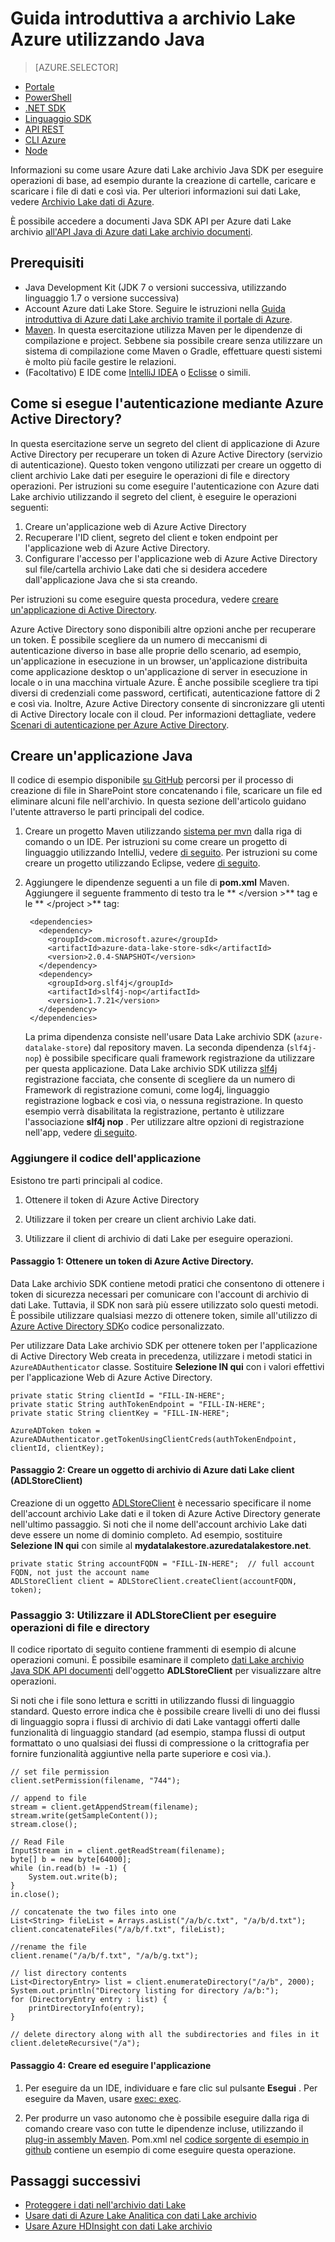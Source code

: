 <properties
   pageTitle="Utilizzare dati Lake archivio Java SDK per lo sviluppo di applicazioni | Microsoft Azure"
   description="Utilizzare Azure dati Lake archivio Java SDK per lo sviluppo di applicazioni"
   services="data-lake-store"
   documentationCenter=""
   authors="nitinme"
   manager="jhubbard"
   editor="cgronlun"/>

<tags
   ms.service="data-lake-store"
   ms.devlang="na"
   ms.topic="get-started-article"
   ms.tgt_pltfrm="na"
   ms.workload="big-data"
   ms.date="10/17/2016"
   ms.author="nitinme"/>

# <a name="get-started-with-azure-data-lake-store-using-java"></a>Guida introduttiva a archivio Lake Azure utilizzando Java

> [AZURE.SELECTOR]
- [Portale](data-lake-store-get-started-portal.md)
- [PowerShell](data-lake-store-get-started-powershell.md)
- [.NET SDK](data-lake-store-get-started-net-sdk.md)
- [Linguaggio SDK](data-lake-store-get-started-java-sdk.md)
- [API REST](data-lake-store-get-started-rest-api.md)
- [CLI Azure](data-lake-store-get-started-cli.md)
- [Node](data-lake-store-manage-use-nodejs.md)

Informazioni su come usare Azure dati Lake archivio Java SDK per eseguire operazioni di base, ad esempio durante la creazione di cartelle, caricare e scaricare i file di dati e così via. Per ulteriori informazioni sui dati Lake, vedere [Archivio Lake dati di Azure](data-lake-store-overview.md).

È possibile accedere a documenti Java SDK API per Azure dati Lake archivio [all'API Java di Azure dati Lake archivio documenti](https://azure.github.io/azure-data-lake-store-java/javadoc/).

## <a name="prerequisites"></a>Prerequisiti

* Java Development Kit (JDK 7 o versioni successiva, utilizzando linguaggio 1.7 o versione successiva)
* Account Azure dati Lake Store. Seguire le istruzioni nella [Guida introduttiva di Azure dati Lake archivio tramite il portale di Azure](data-lake-store-get-started-portal.md).
* [Maven](https://maven.apache.org/install.html). In questa esercitazione utilizza Maven per le dipendenze di compilazione e project. Sebbene sia possibile creare senza utilizzare un sistema di compilazione come Maven o Gradle, effettuare questi sistemi è molto più facile gestire le relazioni.
* (Facoltativo) E IDE come [IntelliJ IDEA](https://www.jetbrains.com/idea/download/) o [Eclisse](https://www.eclipse.org/downloads/) o simili.

## <a name="how-do-i-authenticate-using-azure-active-directory"></a>Come si esegue l'autenticazione mediante Azure Active Directory?

In questa esercitazione serve un segreto del client di applicazione di Azure Active Directory per recuperare un token di Azure Active Directory (servizio di autenticazione). Questo token vengono utilizzati per creare un oggetto di client archivio Lake dati per eseguire le operazioni di file e directory operazioni. Per istruzioni su come eseguire l'autenticazione con Azure dati Lake archivio utilizzando il segreto del client, è eseguire le operazioni seguenti:

1. Creare un'applicazione web di Azure Active Directory
2. Recuperare l'ID client, segreto del client e token endpoint per l'applicazione web di Azure Active Directory.
3. Configurare l'accesso per l'applicazione web di Azure Active Directory sul file/cartella archivio Lake dati che si desidera accedere dall'applicazione Java che si sta creando.

Per istruzioni su come eseguire questa procedura, vedere [creare un'applicazione di Active Directory](data-lake-store-authenticate-using-active-directory.md#create-an-active-directory-application).

Azure Active Directory sono disponibili altre opzioni anche per recuperare un token. È possibile scegliere da un numero di meccanismi di autenticazione diverso in base alle proprie dello scenario, ad esempio, un'applicazione in esecuzione in un browser, un'applicazione distribuita come applicazione desktop o un'applicazione di server in esecuzione in locale o in una macchina virtuale Azure. È anche possibile scegliere tra tipi diversi di credenziali come password, certificati, autenticazione fattore di 2 e così via. Inoltre, Azure Active Directory consente di sincronizzare gli utenti di Active Directory locale con il cloud. Per informazioni dettagliate, vedere [Scenari di autenticazione per Azure Active Directory](../active-directory/active-directory-authentication-scenarios.md). 

## <a name="create-a-java-application"></a>Creare un'applicazione Java

Il codice di esempio disponibile [su GitHub](https://azure.microsoft.com/documentation/samples/data-lake-store-java-upload-download-get-started/) percorsi per il processo di creazione di file in SharePoint store concatenando i file, scaricare un file ed eliminare alcuni file nell'archivio. In questa sezione dell'articolo guidano l'utente attraverso le parti principali del codice.

1. Creare un progetto Maven utilizzando [sistema per mvn](https://maven.apache.org/guides/getting-started/maven-in-five-minutes.html) dalla riga di comando o un IDE. Per istruzioni su come creare un progetto di linguaggio utilizzando IntelliJ, vedere [di seguito](https://www.jetbrains.com/help/idea/2016.1/creating-and-running-your-first-java-application.html). Per istruzioni su come creare un progetto utilizzando Eclipse, vedere [di seguito](http://help.eclipse.org/mars/index.jsp?topic=%2Forg.eclipse.jdt.doc.user%2FgettingStarted%2Fqs-3.htm). 

2. Aggiungere le dipendenze seguenti a un file di **pom.xml** Maven. Aggiungere il seguente frammento di testo tra le ** \</version >** tag e le ** \</project >** tag:

        <dependencies>
          <dependency>
            <groupId>com.microsoft.azure</groupId>
            <artifactId>azure-data-lake-store-sdk</artifactId>
            <version>2.0.4-SNAPSHOT</version>
          </dependency>
          <dependency>
            <groupId>org.slf4j</groupId>
            <artifactId>slf4j-nop</artifactId>
            <version>1.7.21</version>
          </dependency>
        </dependencies>

    La prima dipendenza consiste nell'usare Data Lake archivio SDK (`azure-datalake-store`) dal repository maven. La seconda dipendenza (`slf4j-nop`) è possibile specificare quali framework registrazione da utilizzare per questa applicazione. Data Lake archivio SDK utilizza [slf4j](http://www.slf4j.org/) registrazione facciata, che consente di scegliere da un numero di Framework di registrazione comuni, come log4j, linguaggio registrazione logback e così via, o nessuna registrazione. In questo esempio verrà disabilitata la registrazione, pertanto è utilizzare l'associazione **slf4j nop** . Per utilizzare altre opzioni di registrazione nell'app, vedere [di seguito](http://www.slf4j.org/manual.html#projectDep).

### <a name="add-the-application-code"></a>Aggiungere il codice dell'applicazione

Esistono tre parti principali al codice.

1. Ottenere il token di Azure Active Directory

2. Utilizzare il token per creare un client archivio Lake dati.

3. Utilizzare il client di archivio di dati Lake per eseguire operazioni.

#### <a name="step-1-obtain-an-azure-active-directory-token"></a>Passaggio 1: Ottenere un token di Azure Active Directory.

Data Lake archivio SDK contiene metodi pratici che consentono di ottenere i token di sicurezza necessari per comunicare con l'account di archivio di dati Lake. Tuttavia, il SDK non sarà più essere utilizzato solo questi metodi. È possibile utilizzare qualsiasi mezzo di ottenere token, simile all'utilizzo di [Azure Active Directory SDK](https://github.com/AzureAD/azure-activedirectory-library-for-java)o codice personalizzato.

Per utilizzare Data Lake archivio SDK per ottenere token per l'applicazione di Active Directory Web creata in precedenza, utilizzare i metodi statici in `AzureADAuthenticator` classe. Sostituire **Selezione IN qui** con i valori effettivi per l'applicazione Web di Azure Active Directory.

    private static String clientId = "FILL-IN-HERE";
    private static String authTokenEndpoint = "FILL-IN-HERE";
    private static String clientKey = "FILL-IN-HERE";

    AzureADToken token = AzureADAuthenticator.getTokenUsingClientCreds(authTokenEndpoint, clientId, clientKey);

#### <a name="step-2-create-an-azure-data-lake-store-client-adlstoreclient-object"></a>Passaggio 2: Creare un oggetto di archivio di Azure dati Lake client (ADLStoreClient)

Creazione di un oggetto [ADLStoreClient](https://azure.github.io/azure-data-lake-store-java/javadoc/) è necessario specificare il nome dell'account archivio Lake dati e il token di Azure Active Directory generate nell'ultimo passaggio. Si noti che il nome dell'account archivio Lake dati deve essere un nome di dominio completo. Ad esempio, sostituire **Selezione IN qui** con simile al **mydatalakestore.azuredatalakestore.net**.

    private static String accountFQDN = "FILL-IN-HERE";  // full account FQDN, not just the account name
    ADLStoreClient client = ADLStoreClient.createClient(accountFQDN, token);

### <a name="step-3-use-the-adlstoreclient-to-perform-file-and-directory-operations"></a>Passaggio 3: Utilizzare il ADLStoreClient per eseguire operazioni di file e directory

Il codice riportato di seguito contiene frammenti di esempio di alcune operazioni comuni. È possibile esaminare il completo [dati Lake archivio Java SDK API documenti](https://azure.github.io/azure-data-lake-store-java/javadoc/) dell'oggetto **ADLStoreClient** per visualizzare altre operazioni.
 
Si noti che i file sono lettura e scritti in utilizzando flussi di linguaggio standard. Questo errore indica che è possibile creare livelli di uno dei flussi di linguaggio sopra i flussi di archivio di dati Lake vantaggi offerti dalle funzionalità di linguaggio standard (ad esempio, stampa flussi di output formattato o uno qualsiasi dei flussi di compressione o la crittografia per fornire funzionalità aggiuntive nella parte superiore e così via.).

    // set file permission
    client.setPermission(filename, "744");

    // append to file
    stream = client.getAppendStream(filename);
    stream.write(getSampleContent());
    stream.close();

    // Read File
    InputStream in = client.getReadStream(filename);
    byte[] b = new byte[64000];
    while (in.read(b) != -1) {
        System.out.write(b);
    }
    in.close();

    // concatenate the two files into one
    List<String> fileList = Arrays.asList("/a/b/c.txt", "/a/b/d.txt");
    client.concatenateFiles("/a/b/f.txt", fileList);

    //rename the file
    client.rename("/a/b/f.txt", "/a/b/g.txt");

    // list directory contents
    List<DirectoryEntry> list = client.enumerateDirectory("/a/b", 2000);
    System.out.println("Directory listing for directory /a/b:");
    for (DirectoryEntry entry : list) {
        printDirectoryInfo(entry);
    }

    // delete directory along with all the subdirectories and files in it
    client.deleteRecursive("/a");

#### <a name="step-4-build-and-run-the-application"></a>Passaggio 4: Creare ed eseguire l'applicazione

1. Per eseguire da un IDE, individuare e fare clic sul pulsante **Esegui** . Per eseguire da Maven, usare [exec: exec](http://www.mojohaus.org/exec-maven-plugin/exec-mojo.html).

2. Per produrre un vaso autonomo che è possibile eseguire dalla riga di comando creare vaso con tutte le dipendenze incluse, utilizzando il [plug-in assembly Maven](http://maven.apache.org/plugins/maven-assembly-plugin/usage.html). Pom.xml nel [codice sorgente di esempio in github](https://github.com/Azure-Samples/data-lake-store-java-upload-download-get-started/blob/master/pom.xml) contiene un esempio di come eseguire questa operazione.


## <a name="next-steps"></a>Passaggi successivi

- [Proteggere i dati nell'archivio dati Lake](data-lake-store-secure-data.md)
- [Usare dati di Azure Lake Analitica con dati Lake archivio](../data-lake-analytics/data-lake-analytics-get-started-portal.md)
- [Usare Azure HDInsight con dati Lake archivio](data-lake-store-hdinsight-hadoop-use-portal.md)
